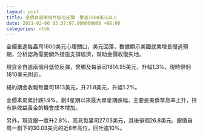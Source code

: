 ```yaml
---
layout: post
title: 金價自逾兩個月低位反彈　重返1800美元以上
date: 2021-02-06 05:37:07.000000000 +08:00
categories: rthk
---
```


金價重返每盎司1800美元心理關口，美元回落，數據顯示美國就業增長慢過預期，分析認為需要額外措施支撐經濟，幫助金價收復失地。

現貨金自逾兩個月低位反彈，曾觸及每盎司1814.95美元，升幅1.3%，現時徘徊1810美元附近。

紐約期金收報每盎司1813美元，升21.8美元，升幅1.2%。

金價本周累計跌1.9%，創4星期以來最大單星期跌幅，主要是美債孳息率上升，持有無收益黃金的機會成本增加。

另外，現貨銀一度升2.8%，高見每盎司27.03美元，其後徘徊26.8美元。銀價自周一創下的30.03美元的近8年高位，回吐逾10%。
